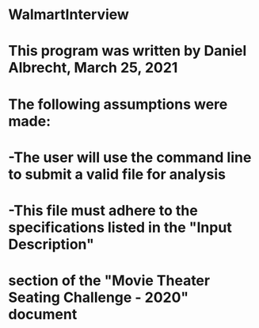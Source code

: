 # WalmartInterview


# This program was written by Daniel Albrecht, March 25, 2021

# The following assumptions were made:

# -The user will use the command line to submit a valid file for analysis
# -This file must adhere to the specifications listed in the "Input Description"
#  section of the "Movie Theater Seating Challenge - 2020" document
# -Reservation priority is given as a fisrt come, first serve basis
# 

# This program is to be run on the Command Line utillity and will output
# to the Command Line as well

# To compile: g++ -std=c++11 main.cpp -o main\
# To run: ./main [Path-to-Input-file]
# NOTE: if you filepath includes whitespace, you may need to use the ''
#       characters to compile correctly